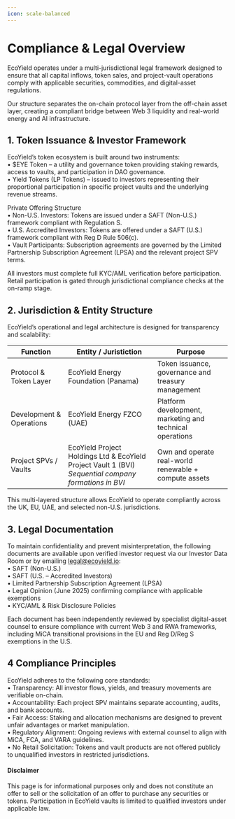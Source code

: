 ```yaml
---
icon: scale-balanced
---
```


# Compliance & Legal Overview

EcoYield operates under a multi-jurisdictional legal framework designed to ensure that all capital inflows, token sales, and project-vault operations comply with applicable securities, commodities, and digital-asset regulations.

Our structure separates the on-chain protocol layer from the off-chain asset layer, creating a compliant bridge between Web 3 liquidity and real-world energy and AI infrastructure.

## 1. Token Issuance & Investor Framework

EcoYield’s token ecosystem is built around two instruments:\
• $EYE Token – a utility and governance token providing staking rewards, access to vaults, and participation in DAO governance.\
• Yield Tokens (LP Tokens) – issued to investors representing their proportional participation in specific project vaults and the underlying revenue streams.

Private Offering Structure\
• Non-U.S. Investors: Tokens are issued under a SAFT (Non-U.S.) framework compliant with Regulation S.\
• U.S. Accredited Investors: Tokens are offered under a SAFT (U.S.) framework compliant with Reg D Rule 506(c).\
• Vault Participants: Subscription agreements are governed by the Limited Partnership Subscription Agreement (LPSA) and the relevant project SPV terms.

All investors must complete full KYC/AML verification before participation.\
Retail participation is gated through jurisdictional compliance checks at the on-ramp stage.

## 2. Jurisdiction & Entity Structure

EcoYield’s operational and legal architecture is designed for transparency and scalability:

| Function                 | Entity / Juristiction                                                                                 | Purpose                                                  |
| ------------------------ | ----------------------------------------------------------------------------------------------------- | -------------------------------------------------------- |
| Protocol & Token Layer   | EcoYield Energy Foundation  (Panama)                                                                  | Token issuance, governance and treasury management       |
| Development & Operations | EcoYield Energy FZCO (UAE)                                                                            | Platform development, marketing and technical operations |
| Project SPVs / Vaults    | EcoYield Project Holdings Ltd & EcoYield Project Vault 1 (BVI) _Sequential company formations in BVI_ | Own and operate real-world renewable + compute assets    |

This multi-layered structure allows EcoYield to operate compliantly across the UK, EU, UAE, and selected non-U.S. jurisdictions.

## 3. Legal Documentation

To maintain confidentiality and prevent misinterpretation, the following documents are available upon verified investor request via our Investor Data Room or by emailing legal@ecoyield.io:\
• SAFT (Non-U.S.)\
• SAFT (U.S. – Accredited Investors)\
• Limited Partnership Subscription Agreement (LPSA)\
• Legal Opinion (June 2025) confirming compliance with applicable exemptions\
• KYC/AML & Risk Disclosure Policies

Each document has been independently reviewed by specialist digital-asset counsel to ensure compliance with current Web 3 and RWA frameworks, including MiCA transitional provisions in the EU and Reg D/Reg S exemptions in the U.S.

## 4 Compliance Principles

EcoYield adheres to the following core standards:\
• Transparency: All investor flows, yields, and treasury movements are verifiable on-chain.\
• Accountability: Each project SPV maintains separate accounting, audits, and bank accounts.\
• Fair Access: Staking and allocation mechanisms are designed to prevent unfair advantages or market manipulation.\
• Regulatory Alignment: Ongoing reviews with external counsel to align with MiCA, FCA, and VARA guidelines.\
• No Retail Solicitation: Tokens and vault products are not offered publicly to unqualified investors in restricted jurisdictions.

#### Disclaimer

This page is for informational purposes only and does not constitute an offer to sell or the solicitation of an offer to purchase any securities or tokens. Participation in EcoYield vaults is limited to qualified investors under applicable law.

